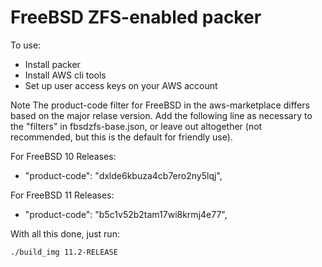 # FreeBSD ZFS-enabled packer
To use:

- Install packer
- Install AWS cli tools
- Set up user access keys on your AWS account

Note
  The product-code filter for FreeBSD in the aws-marketplace differs based
  on the major relase version. Add the following line as necessary to the
  "filters" in fbsdzfs-base.json, or leave out altogether (not recommended,
  but this is the default for friendly use). 

For FreeBSD 10 Releases:
  - "product-code": "dxlde6kbuza4cb7ero2ny5lqj",

For FreeBSD 11 Releases:
  - "product-code": "b5c1v52b2tam17wi8krmj4e77",

With all this done, just run:

    ./build_img 11.2-RELEASE

